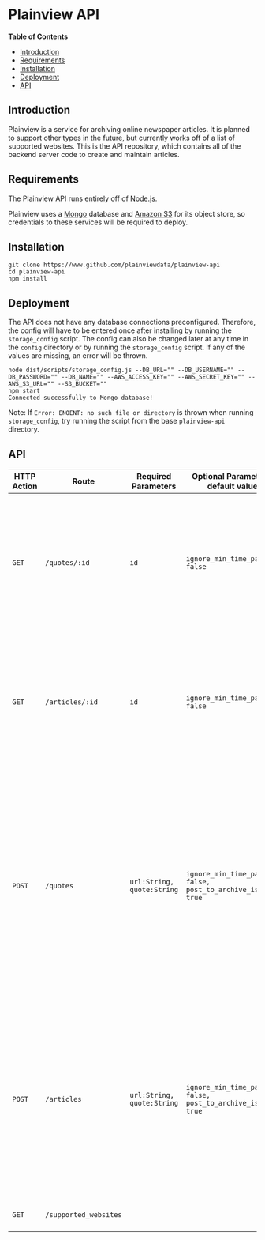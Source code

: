 # Plainview API

**Table of Contents**

- [Introduction](#introduction)
- [Requirements](#requirements)
- [Installation](#installation)
- [Deployment](#deployment)
- [API](#api)

## Introduction

Plainview is a service for archiving online newspaper articles. It is planned to support other types in the future, but currently works off of a list of supported websites. This is the API repository, which contains all of the backend server code to create and maintain articles.

## Requirements

The Plainview API runs entirely off of [Node.js](https://nodejs.org/en/download/).

Plainview uses a [Mongo](https://www.mongodb.com/) database and [Amazon S3](https://aws.amazon.com/s3/) for its object store, so credentials to these services will be required to deploy.

## Installation

```
git clone https://www.github.com/plainviewdata/plainview-api
cd plainview-api
npm install
```

## Deployment

The API does not have any database connections preconfigured. Therefore, the config will have to be entered once after installing by running the `storage_config` script. The config can also be changed later at any time in the `config` directory or by running the `storage_config` script. If any of the values are missing, an error will be thrown. 

```
node dist/scripts/storage_config.js --DB_URL="" --DB_USERNAME="" --DB_PASSWORD="" --DB_NAME="" --AWS_ACCESS_KEY="" --AWS_SECRET_KEY="" --AWS_S3_URL="" --S3_BUCKET=""
npm start
Connected successfully to Mongo database!
```

Note: If `Error: ENOENT: no such file or directory` is thrown when running `storage_config`, try running the script from the base `plainview-api` directory.

## API

| HTTP Action              | Route          | Required Parameters   | Optional Parameters: default value | Description | 
| ------------- |---------------| ------| -----------| --------|
| `GET` | `/quotes/:id` | `id` | `ignore_min_time_passed: false` | Returns the quote associated with the given id in JSON format. Will check if the associated article has changed or not after the minimum number of time has passed since the last check. If `ignore_min_time_passed` is `true`, the article will be checked regardless of how much time has passed. | 
| `GET` | `/articles/:id` | `id` | `ignore_min_time_passed: false` | Returns the article associated with the given id in JSON format. Will check if the  article has changed or not after the minimum number of time has passed since the last check. If `ignore_min_time_passed` is `true`, the article will be checked regardless of how much time has passed. |
| `POST` | `/quotes` | `url:String, quote:String` | `ignore_min_time_passed: false, post_to_archive_is: true` | Creates a new quote from an article with the given `url` and the text with the given `quote`. Will archive the associated article if it hasn't already been archived. Will check if the associated article has changed or not after the minimum number of time has passed since the last check. If `ignore_min_time_passed` is `true`, the article will be checked regardless of how much time has passed. Will also archive the article on Archive.is if ` post_to_archive_is` is `true`. |
| `POST` | `/articles` | `url:String, quote:String` | `ignore_min_time_passed: false, post_to_archive_is: true` | Archives an article with the given `url`. Will archive the associated article if it hasn't already been archived. Will check if the associated article has changed or not after the minimum number of time has passed since the last check. If `ignore_min_time_passed` is `true`, the article will be checked regardless of how much time has passed. Will also archive the article on Archive.is if ` post_to_archive_is` is `true`. | 
| `GET` | `/supported_websites` | | | Returns a list of all the websites supporting article archival. |